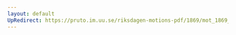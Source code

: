 ```yaml
---
layout: default
UpRedirect: https://pruto.im.uu.se/riksdagen-motions-pdf/1869/mot_1869__ak__69.pdf
---
```

